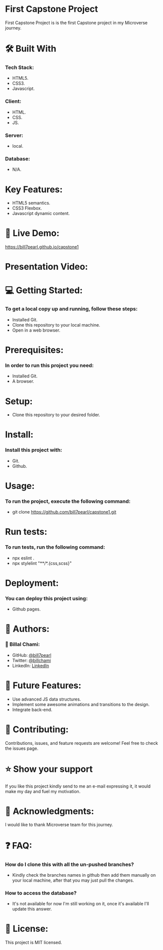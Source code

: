 
# First Capstone Project
First Capstone Project is is the first Capstone project in my Microverse journey.

# 🛠 Built With
### Tech Stack:
- HTML5. 
- CSS3.
- Javascript.

### Client:
- HTML.
- CSS.
- JS.
### Server:
- local.
### Database:
- N/A.

# Key Features:
- HTML5 semantics.
- CSS3 Flexbox.
- Javascript dynamic content.

# 🚀 Live Demo:
https://bill7pearl.github.io/capstone1

# Presentation Video:


# 💻 Getting Started:
### To get a local copy up and running, follow these steps:
- Installed Git.
- Clone this repository to your local machine.
- Open in a web browser.

# Prerequisites:
### In order to run this project you need:
- Installed Git.
- A browser.

# Setup:
- Clone this repository to your desired folder.

# Install:
### Install this project with:
- Git.
- Github.

# Usage:
### To run the project, execute the following command:
- git clone https://github.com/bill7pearl/capstone1.git

# Run tests:
### To run tests, run the following command:
- npx eslint .
- npx stylelint "**/*.{css,scss}"

# Deployment:
### You can deploy this project using:
- Github pages.

# 👥 Authors:
### 👤 Billal Chami:
- GitHub: [@bill7pearl](https://github.com/bill7pearl)
- Twitter: [@billchami](https://twitter.com/BillChami)
- LinkedIn: [LinkedIn](https://www.linkedin.com/in/billal-chami-263497194/)

# 🔭 Future Features:
- Use advanced JS data structures.
- Implement some awesome animations and transitions to the design.
- Integrate back-end.


# 🤝 Contributing:
Contributions, issues, and feature requests are welcome!
Feel free to check the issues page.

# ⭐️ Show your support
If you like this project kindly send to me an e-mail expressing it, it would make my day and fuel my motivation.

# 🙏 Acknowledgments:
I would like to thank Microverse team for this journey.

# ❓ FAQ:
### How do I clone this with all the un-pushed branches?
- Kindly check the branches names in github then add them manually on your local machine, after that you may just pull the changes.
### How to access the database?
- It's not available for now I'm still working on it, once it's available I'll update this answer.

# 📝 License:
This project is MIT licensed.